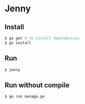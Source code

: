 # Jenny
## Install
```bash
$ go get # To install dependencies
$ go install
```
## Run
```bash
$ jenny
```
## Run without compile
```bash
$ go run manage.go
```
